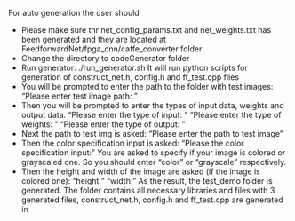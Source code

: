 For auto generation the user should
- Please make sure thr net_config_params.txt and net_weights.txt has been generated and they are
located at FeedforwardNet/fpga_cnn/caffe_converter folder
- Change the directory to codeGenerator folder
- Run generator:
./run_generator.sh
It will run python scripts for generation of construct_net.h, config.h and ff_test.cpp files
- You will be prompted to enter the path to the folder with test images:
“Please enter test image path: ”
- Then you will be prompted to enter the types of input data, weights and output data.
“Please enter the type of input: ”
“Please enter the type of weights: ”
“Please enter the type of output: ”
- Next the path to test img is asked:
“Please enter the path to test image”
- Then the color specification input is asked:
“Please the color specification input:”
You are asked to specify if your image is colored or grayscaled one. So you should enter “color” or
“grayscale” respectively.
- Then the height and width of the image are asked (if the image is colored one):
“height:”
“width:”
As the result, the test_demo folder is generated. The folder contains all necessary libraries and files
with 3 generated files, construct_net.h, config.h and ff_test.cpp are generated in
